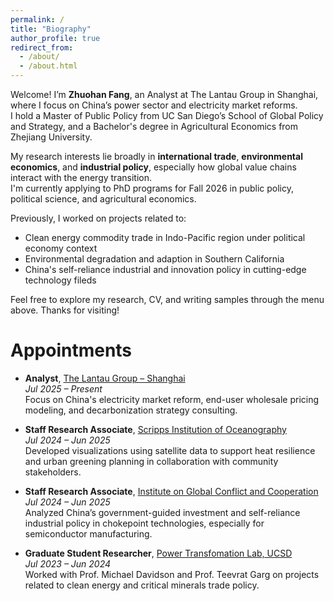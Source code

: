 ```yaml
---
permalink: /
title: "Biography"
author_profile: true
redirect_from: 
  - /about/
  - /about.html
---
```


Welcome! I’m **Zhuohan Fang**, an Analyst at The Lantau Group in Shanghai, where I focus on China’s power sector and electricity market reforms.  
I hold a Master of Public Policy from UC San Diego’s School of Global Policy and Strategy, and a Bachelor's degree in Agricultural Economics from Zhejiang University.

My research interests lie broadly in **international trade**, **environmental economics**, and **industrial policy**, especially how global value chains interact with the energy transition.  
I'm currently applying to PhD programs for Fall 2026 in public policy, political science, and agricultural economics.

Previously, I worked on projects related to:
- Clean energy commodity trade in Indo-Pacific region under political economy context
- Environmental degradation and adaption in Southern California
- China's self-reliance industrial and innovation policy in cutting-edge technology fileds

Feel free to explore my research, CV, and writing samples through the menu above. Thanks for visiting!


Appointments
======
- **Analyst**, [The Lantau Group – Shanghai](https://www.lantaugroup.com)  
  *Jul 2025 – Present*  
  Focus on China's electricity market reform, end-user wholesale pricing modeling, and decarbonization strategy consulting.

- **Staff Research Associate**, [Scripps Institution of Oceanography](https://socalheathub.ucsd.edu/people/)  
  *Jul 2024 – Jun 2025*  
  Developed visualizations using satellite data to support heat resilience and urban greening planning in collaboration with community stakeholders.

- **Staff Research Associate**, [Institute on Global Conflict and Cooperation](https://ucigcc.org)  
  *Jul 2024 – Jun 2025*  
  Analyzed China’s government-guided investment and self-reliance industrial policy in chokepoint technologies, especially for semiconductor manufacturing.
  
- **Graduate Student Researcher**, [Power Transfomation Lab, UCSD](https://pwrlab.org/team.html)  
  *Jul 2023 – Jun 2024*  
  Worked with Prof. Michael Davidson and Prof. Teevrat Garg on projects related to clean energy and critical minerals trade policy.




